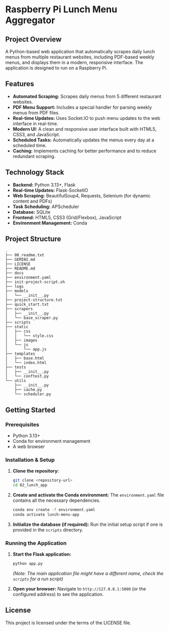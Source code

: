 # Raspberry Pi Lunch Menu Aggregator

## Project Overview
A Python-based web application that automatically scrapes daily lunch menus from multiple restaurant websites, including PDF-based weekly menus, and displays them in a modern, responsive interface. The application is designed to run on a Raspberry Pi.

## Features
- **Automated Scraping:** Scrapes daily menus from 5 different restaurant websites.
- **PDF Menu Support:** Includes a special handler for parsing weekly menus from PDF files.
- **Real-time Updates:** Uses Socket.IO to push menu updates to the web interface in real-time.
- **Modern UI:** A clean and responsive user interface built with HTML5, CSS3, and JavaScript.
- **Scheduled Tasks:** Automatically updates the menus every day at a scheduled time.
- **Caching:** Implements caching for better performance and to reduce redundant scraping.

## Technology Stack
- **Backend:** Python 3.13+, Flask
- **Real-time Updates:** Flask-SocketIO
- **Web Scraping:** BeautifulSoup4, Requests, Selenium (for dynamic content and PDFs)
- **Task Scheduling:** APScheduler
- **Database:** SQLite
- **Frontend:** HTML5, CSS3 (Grid/Flexbox), JavaScript
- **Environment Management:** Conda

## Project Structure
```
.
├── 00_readme.txt
├── GEMINI.md
├── LICENSE
├── README.md
├── docs
├── environment.yaml
├── init-project-script.sh
├── logs
├── models
│   └── __init__.py
├── project-structure.txt
├── quick_start.txt
├── scrapers
│   ├── __init__.py
│   └── base_scraper.py
├── scripts
├── static
│   ├── css
│   │   └── style.css
│   ├── images
│   └── js
│       └── app.js
├── templates
│   ├── base.html
│   └── index.html
├── tests
│   ├── __init__.py
│   └── conftest.py
└── utils
    ├── __init__.py
    ├── cache.py
    └── scheduler.py
```

## Getting Started

### Prerequisites
- Python 3.13+
- Conda for environment management
- A web browser

### Installation & Setup
1.  **Clone the repository:**
    ```bash
    git clone <repository-url>
    cd 02_lunch_app
    ```

2.  **Create and activate the Conda environment:**
    The `environment.yaml` file contains all the necessary dependencies.
    ```bash
    conda env create -f environment.yaml
    conda activate lunch-menu-app
    ```

3.  **Initialize the database (if required):**
    Run the initial setup script if one is provided in the `scripts` directory.

### Running the Application
1.  **Start the Flask application:**
    ```bash
    python app.py 
    ```
    *(Note: The main application file might have a different name, check the `scripts` for a run script)*

2.  **Open your browser:**
    Navigate to `http://127.0.0.1:5000` (or the configured address) to see the application.

## License
This project is licensed under the terms of the LICENSE file.
